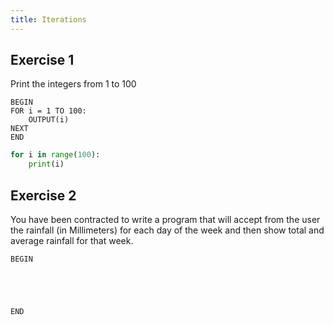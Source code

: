 ```yaml
---
title: Iterations
---
```

## Exercise 1
Print the integers from 1 to 100

```Pseudocode
BEGIN
FOR i = 1 TO 100:
	OUTPUT(i)
NEXT
END
```

```python
for i in range(100):
	print(i)
```


## Exercise 2
You have been contracted to write a program that will accept from the user the rainfall (in Millimeters) for each day of the week and then show total and average rainfall for that week.

```Pseudocode
BEGIN





END
```










